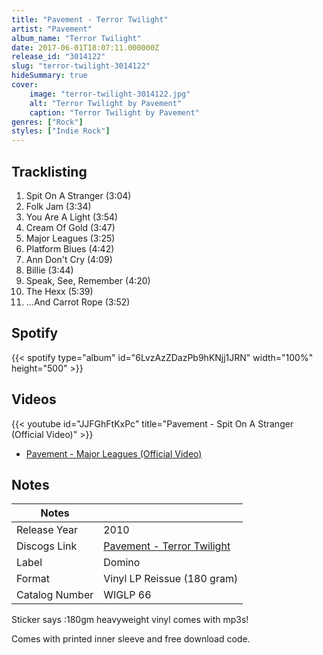 ```yaml
---
title: "Pavement - Terror Twilight"
artist: "Pavement"
album_name: "Terror Twilight"
date: 2017-06-01T18:07:11.000000Z
release_id: "3014122"
slug: "terror-twilight-3014122"
hideSummary: true
cover:
    image: "terror-twilight-3014122.jpg"
    alt: "Terror Twilight by Pavement"
    caption: "Terror Twilight by Pavement"
genres: ["Rock"]
styles: ["Indie Rock"]
---
```


## Tracklisting
1. Spit On A Stranger (3:04)
2. Folk Jam (3:34)
3. You Are A Light (3:54)
4. Cream Of Gold (3:47)
5. Major Leagues (3:25)
6. Platform Blues (4:42)
7. Ann Don't Cry (4:09)
8. Billie (3:44)
9. Speak, See, Remember (4:20)
10. The Hexx (5:39)
11. ...And Carrot Rope (3:52)


## Spotify
{{< spotify type="album" id="6LvzAzZDazPb9hKNjj1JRN" width="100%" height="500" >}}



## Videos
{{< youtube id="JJFGhFtKxPc" title="Pavement - Spit On A Stranger (Official Video)" >}}
- [Pavement - Major Leagues (Official Video)](https://www.youtube.com/watch?v=qWmXoHLF0LE)

## Notes
| Notes          |             |
| ---------------| ----------- |
| Release Year   | 2010 |
| Discogs Link   | [Pavement - Terror Twilight](https://www.discogs.com/release/3014122-Pavement-Terror-Twilight) |
| Label          | Domino |
| Format         | Vinyl LP Reissue (180 gram) |
| Catalog Number | WIGLP 66 |

Sticker says :180gm heavyweight vinyl comes with mp3s!

Comes with printed inner sleeve and free download code.

